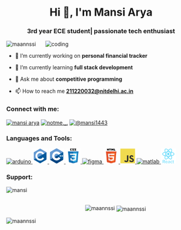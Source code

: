 
<h1 align="center">Hi 👋, I'm Mansi Arya</h1>
<h3 align="center">3rd year ECE student| passionate tech enthusiast</h3>
<img align="right" alt="coding" width="400" src="https://user-images.githubusercontent.com/69220037/203141922-dc941a18-63f5-4c8a-9013-86ce406f471d.gif">


<p align="left"> <img src="https://komarev.com/ghpvc/?username=maannssi&label=Profile%20views&color=0e75b6&style=flat" alt="maannssi" /> </p>

- 🔭 I’m currently working on **personal financial tracker**

- 🌱 I’m currently learning **full stack development**

- 💬 Ask me about **competitive programming**

- 📫 How to reach me **211220032@nitdelhi.ac.in**

<h3 align="left">Connect with me:</h3>
<p align="left">
<a href="https://linkedin.com/in/mansi arya" target="blank"><img align="center" src="https://raw.githubusercontent.com/rahuldkjain/github-profile-readme-generator/master/src/images/icons/Social/linked-in-alt.svg" alt="mansi arya" height="30" width="40" /></a>
<a href="https://codeforces.com/profile/notme._." target="blank"><img align="center" src="https://raw.githubusercontent.com/rahuldkjain/github-profile-readme-generator/master/src/images/icons/Social/codeforces.svg" alt="notme._." height="30" width="40" /></a>
<a href="https://www.hackerearth.com/@mansi1443" target="blank"><img align="center" src="https://raw.githubusercontent.com/rahuldkjain/github-profile-readme-generator/master/src/images/icons/Social/hackerearth.svg" alt="@mansi1443" height="30" width="40" /></a>
</p>

<h3 align="left">Languages and Tools:</h3>
<p align="left"> <a href="https://www.arduino.cc/" target="_blank" rel="noreferrer"> <img src="https://cdn.worldvectorlogo.com/logos/arduino-1.svg" alt="arduino" width="40" height="40"/> </a> <a href="https://www.cprogramming.com/" target="_blank" rel="noreferrer"> <img src="https://raw.githubusercontent.com/devicons/devicon/master/icons/c/c-original.svg" alt="c" width="40" height="40"/> </a> <a href="https://www.w3schools.com/cpp/" target="_blank" rel="noreferrer"> <img src="https://raw.githubusercontent.com/devicons/devicon/master/icons/cplusplus/cplusplus-original.svg" alt="cplusplus" width="40" height="40"/> </a> <a href="https://www.w3schools.com/css/" target="_blank" rel="noreferrer"> <img src="https://raw.githubusercontent.com/devicons/devicon/master/icons/css3/css3-original-wordmark.svg" alt="css3" width="40" height="40"/> </a> <a href="https://www.figma.com/" target="_blank" rel="noreferrer"> <img src="https://www.vectorlogo.zone/logos/figma/figma-icon.svg" alt="figma" width="40" height="40"/> </a> <a href="https://www.w3.org/html/" target="_blank" rel="noreferrer"> <img src="https://raw.githubusercontent.com/devicons/devicon/master/icons/html5/html5-original-wordmark.svg" alt="html5" width="40" height="40"/> </a> <a href="https://developer.mozilla.org/en-US/docs/Web/JavaScript" target="_blank" rel="noreferrer"> <img src="https://raw.githubusercontent.com/devicons/devicon/master/icons/javascript/javascript-original.svg" alt="javascript" width="40" height="40"/> </a> <a href="https://www.mathworks.com/" target="_blank" rel="noreferrer"> <img src="https://upload.wikimedia.org/wikipedia/commons/2/21/Matlab_Logo.png" alt="matlab" width="40" height="40"/> </a> <a href="https://reactjs.org/" target="_blank" rel="noreferrer"> <img src="https://raw.githubusercontent.com/devicons/devicon/master/icons/react/react-original-wordmark.svg" alt="react" width="40" height="40"/> </a> </p>

<h3 align="left">Support:</h3>
<p><a href="https://www.buymeacoffee.com/mansi "> <img align="left" src="https://cdn.buymeacoffee.com/buttons/v2/default-yellow.png" height="50" width="210" alt="mansi " /></a></p><br><br>

<p><img align="left" src="https://github-readme-stats.vercel.app/api/top-langs?username=maannssi&show_icons=true&locale=en&layout=compact" alt="maannssi" /></p>

<p>&nbsp;<img align="center" src="https://github-readme-stats.vercel.app/api?username=maannssi&show_icons=true&locale=en" alt="maannssi" /></p>

<p><img align="center" src="https://github-readme-streak-stats.herokuapp.com/?user=maannssi&" alt="maannssi" /></p>
